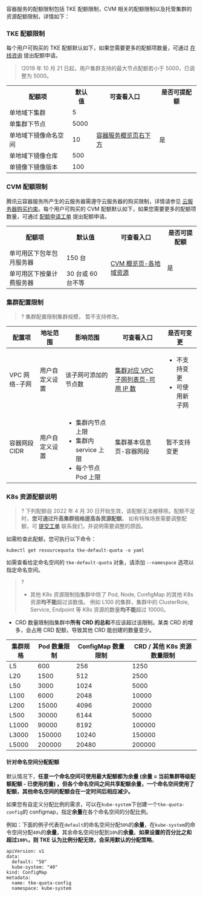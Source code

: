 
容器服务的配额限制包括 TKE 配额限制，CVM 相关的配额限制以及托管集群的资源配额限制，详情如下：

### TKE 配额限制

每个用户可购买的 TKE 配额默认如下，如果您需要更多的配额项数量，可通过 [在线咨询](https://cloud.tencent.com/online-service?from=doc_457) 提出配额申请。
>!2019 年 10 月 21 日起，用户集群支持的最大节点配额若小于 5000，已调整为 5000。
>

<table>
	<tr>
	<th>配额项</th>
	<th>默认值</th>
	<th>可查看入口</th>
	<th>是否可提配额</th>
	</tr>
	<tr>
	<td>单地域下集群</td>
	<td>5</td>
	<td rowspan=5><a href="https://console.cloud.tencent.com/tke2/overview">容器服务概览页右下方</a></td>
	<td rowspan=5>是</td>
	</tr>
	<tr>
	<td>单集群下节点</td>
	<td>5000</td>
	</tr>
	<tr>
	<td>单地域下镜像命名空间</td>
	<td>10</td>
	</tr>
	<tr>
	<td>单地域下镜像仓库</td>
	<td>500</td>
	</tr>
	<tr>
	<td>单镜像下镜像版本</td>
	<td>100</td>
	</tr>
</table>

### CVM 配额限制

腾讯云容器服务所产生的云服务器需遵守云服务器的购买限制，详情请参见 [云服务器购买约束](https://cloud.tencent.com/document/product/213/2664)。每个用户可购买的 CVM 配额默认如下，如果您需要更多的配额项数量，可通过 [配额申请工单](https://cloud.tencent.com/online-service?from=doc_457) 提出配额申请。

<table>
	<tr>
	<th>配额项</th>
	<th>默认值</th>
	<th>可查看入口</th>
	<th>是否可提配额</th>
	</tr>
	<tr>
	<td>单可用区下包年包月服务器</td>
	<td>150 台</td>
	<td rowspan=2><a href="https://console.cloud.tencent.com/cvm/overview">CVM 概览页-各地域资源</a></td>
	<td rowspan=2>是</td>
	</tr>
	<tr>
	<td>单可用区下按量计费服务器</td>
	<td>30 台或 60 台不等</td>
	</tr>
</table>

### 集群配置限制
>? 集群配置限制集群规模， 暂不支持修改。
>

| 配置项 | 地址范围 | 影响范围 | 可查看入口 | 是否可变更 |
| ----- | ----- | ---- | --------- | ---------- |
| VPC 网络-子网 | 用户自定义设置 | 该子网可添加的节点数 |	[集群对应 VPC 子网列表页-可用 IP 数](https://console.cloud.tencent.com/vpc/subnet)	| <ul class="params"><li>不支持变更</li><li>可使用新子网</li></ul>|
| 容器网段 CIDR |	用户自定义设置 |	<ul class="params"><li>集群内节点上限</li><li>集群内 service 上限</li><li>每个节点 Pod 上限</li></ul> |	集群基本信息页-容器网段 | 暂不支持变更 |

<style>
	.params{margin-bottom:0px !important;}
</style>

### K8s 资源配额说明
>? 下列配额自 2022 年 4 月 30 日开始生效，该配额无法被移除。配额不足时，**您可通过升高集群规格提高各资源配额**。
> 如有特殊场景需要调整配额，可 [提交工单](https://cloud.tencent.com/online-service?from=doc_457) 联系我们，并说明需要调整的原因。
>
如需检查此配额，您可执行以下命令：
```
kubectl get resourcequota tke-default-quota -o yaml
```
如需查看给定命名空间的 `tke-default-quota` 对象，请添加 `--namespace` 选项以指定命名空间。

>? 
> - 其他 K8s 资源限制指集群中除了 Pod, Node, ConfigMap 的其他 K8s 资源**均不能**超过该数值。 例如 L100 的集群，集群中的 ClusterRole, Service, Endpoint 等 K8s 资源的数量**均不能**超过 10000。
- CRD 数量限制指集群中**所有 CRD 的总和**不应该超过该限制。某类 CRD 的增多，会占用 CRD 配额，导致其他 CRD 能创建的数量变少。

| 集群规格 | Pod 数量限制 | ConfigMap 数量限制 | CRD / 其他 K8s 资源数量限制 | 
| ---------------- | ------------------- | ------------------------- | ------------------- |
| L5             | 600                 | 256                       | 1250                 |
| L20             | 1500                | 512                     | 2500               |
|  L50            | 3000                | 1024                    | 5000              |
|  L100           | 6000                | 2048                    |10000                |
|  L200              | 15000               | 4096                   | 20000               |
|  L500        | 30000               | 6144                     | 50000               |
|  L1000            | 90000               | 8192                  | 100000            |
|  L3000             | 150000              | 10240                     | 150000              |
|  L5000             | 200000              | 20480                    | 200000              |

#### 针对命名空间分配配额
默认情况下，**任意一个命名空间可使用最大配额都为余量 (**余量 = 当前集群等级配额配额 - 已使用的量**) ，但各个命名空间之间共享配额余量，一个命名空间使用了配额，其他命名空间的配额会在一定时间后相应减少。**

如果您有自定义分配比例的需求，可以在`kube-system`下创建一个`tke-quota-config`的 configmap，指定**余量**在各个命名空间的分配比例。 

例如：下面的例子代表在`default`的命名空间分配`50%`的**余量**，在`kube-system`的命令空间分配`40%`的**余量**，其余命名空间分配到`10%`的**余量**。**如果设置的百分比之和超过`100%`，则 TKE 认为比例分配无效，会采用默认的分配策略**。
```
apiVersion: v1
data:
  default: "50"
  kube-system: "40"
kind: ConfigMap
metadata:
  name: tke-quota-config
  namespace: kube-system
```
